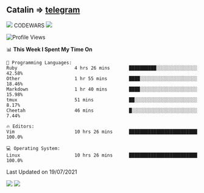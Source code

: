 ## Catalin => [telegram](https://t.me/catalinhimself) 
![](https://www.codewars.com/users/Catalinhimself/badges/micro) CODEWARS
![](https://github.com/Catalinhimself/Catalinhimself/blob/main/Sakura_Nene_CPP.jpg)

<!--START_SECTION:waka-->
![Profile Views](http://img.shields.io/badge/Profile%20Views-75-blue)

📊 **This Week I Spent My Time On** 

```text
💬 Programming Languages: 
Ruby                     4 hrs 26 mins       ██████████░░░░░░░░░░░░░░░   42.58% 
Other                    1 hr 55 mins        ████░░░░░░░░░░░░░░░░░░░░░   18.46% 
Markdown                 1 hr 40 mins        ████░░░░░░░░░░░░░░░░░░░░░   15.98% 
tmux                     51 mins             ██░░░░░░░░░░░░░░░░░░░░░░░   8.17% 
Cheetah                  46 mins             █░░░░░░░░░░░░░░░░░░░░░░░░   7.44%

🔥 Editors: 
Vim                      10 hrs 26 mins      █████████████████████████   100.0%

💻 Operating System: 
Linux                    10 hrs 26 mins      █████████████████████████   100.0%

```


 Last Updated on 19/07/2021
<!--END_SECTION:waka-->

![](https://github-readme-stats.vercel.app/api?username=catalinhimself&count_private=true&show_icons=true&theme=calm)
![](https://github-readme-stats.vercel.app/api/wakatime?username=catalinhimself&theme=calm)

  


